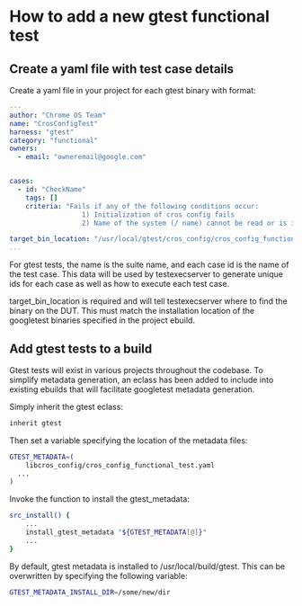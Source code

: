 # How to add a new gtest functional test

## Create a yaml file with test case details

Create a yaml file in your project for each gtest binary with format:

```yaml
---
author: "Chrome OS Team"
name: "CrosConfigTest"
harness: "gtest"
category: "functional"
owners:
  - email: "owneremail@google.com"


cases:
  - id: "CheckName"
    tags: []
    criteria: "Fails if any of the following conditions occur:
                  1) Initialization of cros config fails
                  2) Name of the system (/ name) cannot be read or is invalid"

target_bin_location: "/usr/local/gtest/cros_config/cros_config_functional_test"
...
```

For gtest tests, the name is the suite name, and each case id is the name of the test case. This data will be used by testexecserver to generate unique ids for each case as well as how to execute each test case.

target_bin_location is required and will tell testexecserver where to find the binary on the DUT. This must match the installation location of the googletest binaries specified in the project ebuild.

## Add gtest tests to a build

Gtest tests will exist in various projects throughout the codebase. To simplify metadata generation, an eclass has been added to include into existing ebuilds that will facilitate googletest metadata generation.

Simply inherit the gtest eclass:

```bash
inherit gtest
```
Then set a variable specifying the location of the metadata files:

```bash
GTEST_METADATA=(
	libcros_config/cros_config_functional_test.yaml
  ...
)
```
Invoke the function to install the gtest_metadata:

```bash
src_install() {
    ...
    install_gtest_metadata "${GTEST_METADATA[@]}"
    ...
}
```

By default, gtest metadata is installed to /usr/local/build/gtest. This can be overwritten by specifying the following variable:

```bash
GTEST_METADATA_INSTALL_DIR=/some/new/dir
```
